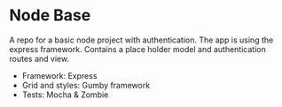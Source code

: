 Node Base
=========

A repo for a basic node project with authentication. The app is using the express framework. 
Contains a place holder model and authentication routes and view.


- Framework: Express
- Grid and styles: Gumby framework
- Tests: Mocha & Zombie

